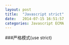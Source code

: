 ```yaml
---
layout: post
title:  "Javascript strict"
date:   2014-07-15 16:51:57
categories: Javascript ECMA
---
```


###严格模式(use strict)